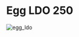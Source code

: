 # Egg LDO 250

![egg_ldo](https://github.com/Plaenkler/Egg-LDO-250/assets/60503970/b6ec2551-8400-49cd-90fe-e7f1d4808502)
